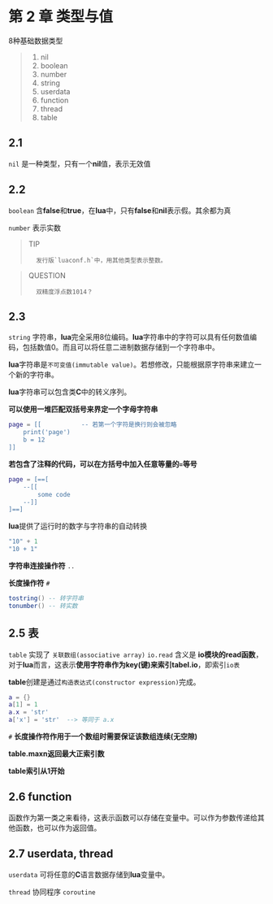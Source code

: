 第 2 章 类型与值
================

8种基础数据类型

> 1. nil
> 2. boolean
> 3. number
> 4. string
> 5. userdata
> 6. function
> 7. thread
> 8. table


## 2\.1

`nil` 是一种类型，只有一个**nil**值，表示无效值

## 2\.2

`boolean` 含**false**和**true**，在**lua**中，只有**false**和**nil**表示假。其余都为真

`number` 表示实数

> TIP 
> 
>       发行版`luaconf.h`中，用其他类型表示整数。

> QUESTION
> 
>       双精度浮点数1014？

## 2\.3 
`string` 字符串，**lua**完全采用8位编码。**lua**字符串中的字符可以具有任何数值编码，包括数值0。而且可以将任意二进制数据存储到一个字符串中。

**lua**字符串是`不可变值(immutable value)`。若想修改，只能根据原字符串来建立一个新的字符串。

**lua**字符串可以包含类**C**中的转义序列。

**可以使用一堆匹配双括号来界定一个字母字符串**
```lua
page = [[           -- 若第一个字符是换行则会被忽略
    print('page')
    b = 12
]]
```

**若包含了注释的代码，可以在方括号中加入任意等量的`=`等号**
```lua
page = [==[
    --[[
        some code
    --]]
]==]
```

**lua**提供了运行时的数字与字符串的自动转换
```lua
"10" + 1
"10 + 1"
```

**字符串连接操作符** `..` 

**长度操作符** `#` 

```lua
tostring() -- 转字符串
tonumber() -- 转实数
```

## 2\.5 表

`table` 实现了 `关联数组(associative array)`
`io.read` 含义是 **io模块的read函数**，对于**lua**而言，这表示**使用字符串作为key(键)来索引tabel.io**，即索引`io表`

**table**创建是通过`构造表达式(constructor expression)`完成。
```lua
a = {}
a[1] = 1
a.x = 'str'
a['x'] = 'str'  --> 等同于 a.x
```

`#` **长度操作符作用于一个数组时需要保证该数组连续(无空隙)**

**table.maxn返回最大正索引数**

**table索引从1开始**

## 2\.6 function

函数作为第一类之来看待，这表示函数可以存储在变量中。可以作为参数传递给其他函数，也可以作为返回值。

## 2\.7 userdata, thread

`userdata` 可将任意的**C**语言数据存储到**lua**变量中。

`thread` 协同程序 `coroutine`